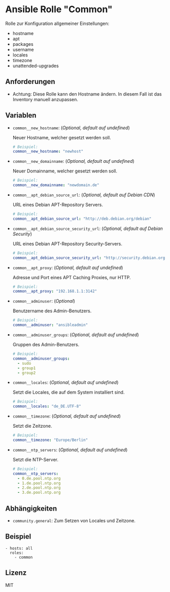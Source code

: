# Ansible Rolle "Common"

Rolle zur Konfiguration allgemeiner Einstellungen:
- hostname
- apt
- packages
- username
- locales
- timezone
- unattended-upgrades

## Anforderungen

- Achtung: Diese Rolle kann den Hostname ändern. In diesem Fall ist das
  Inventory manuell anzupassen.

## Variablen

- `common__new_hostname`: (*Optional, default auf undefined*)

  Neuer Hostname, welcher gesetzt werden soll.
  ~~~yaml
  # Beispiel:
  common__new_hostname: "newhost"
  ~~~

- `common__new_domainname`: (*Optional, default auf undefined*)

  Neuer Domainname, welcher gesetzt werden soll.
  ~~~yaml
  # Beispiel:
  common__new_domainname: "newdomain.de"
  ~~~

- `common__apt_debian_source_url`: (*Optional, default auf Debian CDN*)

  URL eines Debian APT-Repository Servers.
  ~~~yaml
  # Beispiel:
  common__apt_debian_source_url: "http://deb.debian.org/debian"
  ~~~

- `common__apt_debian_source_security_url`: (*Optional, default auf Debian Security*)

  URL eines Debian APT-Repository Security-Servers.
  ~~~yaml
  # Beispiel:
  common__apt_debian_source_security_url: "http://security.debian.org/debian-security"
  ~~~

- `common__apt_proxy`: (*Optional, default auf undefined*)

  Adresse und Port eines APT Caching Proxies, nur HTTP.
  ~~~yaml
  # Beispiel:
  common__apt_proxy: "192.168.1.1:3142"
  ~~~

- `common__adminuser`: (*Optional*)

  Benutzername des Admin-Benutzers.
  ~~~yaml
  # Beispiel:
  common__adminuser: "ansibleadmin"
  ~~~

- `common__adminuser_groups`: (*Optional, default auf undefined*)

  Gruppen des Admin-Benutzers.
  ~~~yaml
  # Beispiel:
  common__adminuser_groups:
    - sudo
    - group1
    - group2
  ~~~

- `common__locales`: (*Optional, default auf undefined*)

  Setzt die Locales, die auf dem System installiert sind.
  ~~~yaml
  # Beispiel:
  common__locales: "de_DE.UTF-8"
  ~~~

- `common__timezone`: (*Optional, default auf undefined*)

  Setzt die Zeitzone.
  ~~~yaml
  # Beispiel:
  common__timezone: "Europe/Berlin"
  ~~~

- `common__ntp_servers`: (*Optional, default auf undefined*)

  Setzt die NTP-Server.
  ~~~yaml
  # Beispiel:
  common__ntp_servers:
    - 0.de.pool.ntp.org
    - 1.de.pool.ntp.org
    - 2.de.pool.ntp.org
    - 3.de.pool.ntp.org
  ~~~

## Abhängigkeiten

- `community.general`: Zum Setzen von Locales und Zeitzone.

## Beispiel

    - hosts: all
      roles:
        - common

## Lizenz

MIT
